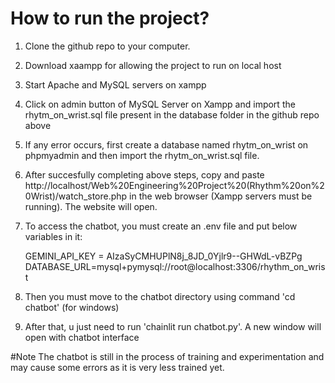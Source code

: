 # How to run the project?

1. Clone the github repo to your computer.
2. Download xaampp for allowing the project to run on local host
3. Start Apache and MySQL servers on xampp
4. Click on admin button of MySQL Server on Xampp and import the rhytm_on_wrist.sql file present in the database folder in the github repo above
5. If any error occurs, first create a database named rhytm_on_wrist on phpmyadmin and then import the rhytm_on_wrist.sql file.
6. After succesfully completing above steps, copy and paste http://localhost/Web%20Engineering%20Project%20(Rhythm%20on%20Wrist)/watch_store.php in the web browser (Xampp servers must be running). The website will open.
7. To access the chatbot, you must create an .env file and put below variables in it:
   
    GEMINI_API_KEY = AIzaSyCMHUPlN8j_8JD_0Yjlr9--GHWdL-vBZPg
    DATABASE_URL=mysql+pymysql://root@localhost:3306/rhythm_on_wrist

9. Then you must move to the chatbot directory using command 'cd chatbot' (for windows)
10. After that, u just need to run 'chainlit run chatbot.py'. A new window will open with chatbot interface

#Note
The chatbot is still in the process of training and experimentation and may cause some errors as it is very less trained yet.  

